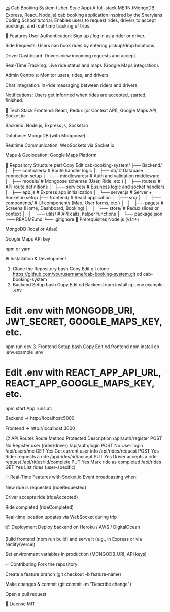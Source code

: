 🛺 Cab Booking System (Uber‑Style App)
A full-stack MERN (MongoDB, Express, React, Node.js) cab booking application inspired by the Sheryians Coding School tutorial. Enables users to request rides, drivers to accept bookings, and real-time tracking of trips.

🚀 Features
User Authentication: Sign up / log in as a rider or driver.

Ride Requests: Users can book rides by entering pickup/drop locations.

Driver Dashboard: Drivers view incoming requests and accept.

Real-Time Tracking: Live ride status and maps (Google Maps integration).

Admin Controls: Monitor users, rides, and drivers.

Chat Integration: In-ride messaging between riders and drivers.

Notifications: Users get informed when rides are accepted, started, finished.

🧱 Tech Stack
Frontend: React, Redux (or Context API), Google Maps API, Socket.io

Backend: Node.js, Express.js, Socket.io

Database: MongoDB (with Mongoose)

Realtime Communication: WebSockets via Socket.io

Maps & Geolocation: Google Maps Platform

📂 Repository Structure
perl
Copy
Edit
cab-booking-system/
├── Backend/
│   ├── controllers/      # Route handler logic
│   ├── db/               # Database connection setup
│   ├── middlewares/      # Auth and validation middleware
│   ├── models/           # Mongoose schemas (User, Ride, etc.)
│   ├── routes/           # API route definitions
│   ├── services/         # Business logic and socket handlers
│   ├── app.js            # Express app initialization
│   └── server.js         # Server + Socket.io setup
├── frontend/             # React application
│   ├── src/
│   │   ├── components/   # UI components (Map, User forms, etc.)
│   │   ├── pages/        # Screens (Home, Dashboard, Booking)
│   │   ├── store/        # Redux slices or context
│   │   └── utils/        # API calls, helper functions
│   └── package.json
├── README.md
└── .gitignore
🔧 Prerequisites
Node.js (v14+)

MongoDB (local or Atlas)

Google Maps API key

npm or yarn

⚙️ Installation & Development
1. Clone the Repository
bash
Copy
Edit
git clone https://github.com/yourusername/cab-booking-system.git
cd cab-booking-system
2. Backend Setup
bash
Copy
Edit
cd Backend
npm install
cp .env.example .env
# Edit .env with MONGODB_URI, JWT_SECRET, GOOGLE_MAPS_KEY, etc.
npm run dev
3. Frontend Setup
bash
Copy
Edit
cd frontend
npm install
cp .env.example .env
# Edit .env with REACT_APP_API_URL, REACT_APP_GOOGLE_MAPS_KEY, etc.
npm start
App runs at:

Backend → http://localhost:5000

Frontend → http://localhost:3000

📋 API Routes
Route	Method	Protected	Description
/api/auth/register	POST	No	Register user (rider/driver)
/api/auth/login	POST	No	User login
/api/users/me	GET	Yes	Get current user info
/api/rides/request	POST	Yes	Rider requests a ride
/api/rides/:id/accept	PUT	Yes	Driver accepts a ride request
/api/rides/:id/complete	PUT	Yes	Mark ride as completed
/api/rides	GET	Yes	List rides (user-specific)

✨ Real-Time Features with Socket.io
Event broadcasting when:

New ride is requested (rideRequested)

Driver accepts ride (rideAccepted)

Ride completed (rideCompleted)

Real-time location updates via WebSocket during trip

📦 Deployment
Deploy backend on Heroku / AWS / DigitalOcean

Build frontend (npm run build) and serve it (e.g., in Express or via Netlify/Vercel)

Set environment variables in production (MONGODB_URI, API keys)

✅ Contributing
Fork the repository

Create a feature branch (git checkout -b feature-name)

Make changes & commit (git commit -m "Describe change")

Open a pull request


📝 License
MIT

